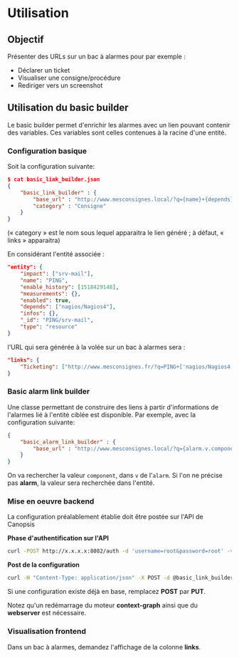 # Utilisation

## Objectif

Présenter des URLs sur un bac à alarmes pour par exemple :

* Déclarer un ticket
* Visualiser une consigne/procédure
* Rediriger vers un screenshot

## Utilisation du basic builder

Le basic builder permet d'enrichir les alarmes avec un lien pouvant contenir des variables.
Ces variables sont celles contenues à la racine d'une entité.

### Configuration basique

Soit la configuration suivante:

```json
$ cat basic_link_builder.json
{
    "basic_link_builder" : {
        "base_url" : "http://www.mesconsignes.local/?q={name}+{depends}+{type}",
	    "category" : "Consigne"
    }
}
```

(« category » est le nom sous lequel apparaitra le lien généré ; à défaut, « links » apparaitra)

En considérant l'entité associée :

```json
"entity": {
    "impact": ["srv-mail"],
    "name": "PING",
    "enable_history": [1518429148],
    "measurements": {},
    "enabled": true,
    "depends": ["nagios/Nagios4"],
    "infos": {},
    "_id": "PING/srv-mail",
    "type": "resource"
}
```

l'URL qui sera générée à la volée sur un bac à alarmes sera :

```json
"links": {
    "Ticketing": ["http://www.mesconsignes.fr/?q=PING+['nagios/Nagios4']+resource"]
}
```

### Basic alarm link builder

Une classe permettant de construire des liens à partir d'informations de
l'alarmes lié à l'entité ciblée est disponible. Par exemple, avec la
configuration suivante:

```json
{
    "basic_alarm_link_builder" : {
        "base_url" : "http://www.mesconsignes.local/?q={alarm.v.component}"
    }
}
```

On va rechercher la valeur `component`, dans `v` de l'`alarm`. Si l'on ne
précise pas **alarm**, la valeur sera recherchée dans l'entité.

### Mise en oeuvre backend

La configuration préalablement établie doit être postée sur l'API de Canopsis

**Phase d'authentification sur l'API**

```bash
curl -POST http://x.x.x.x:8082/auth -d 'username=root&password=root' -vL -c canopsis_cookie
```

**Post de la configuration**

```bash
curl -H "Content-Type: application/json" -X POST -d @basic_link_builder.json http://localhost:28082/api/v2/associativetable/link_builders_settings -b canopsis_cookie
```

Si une configuration existe déjà en base, remplacez **POST** par **PUT**.


Notez qu'un redémarrage du moteur **context-graph** ainsi que du **webserver** est nécessaire.

### Visualisation frontend

Dans un bac à alarmes, demandez l'affichage de la colonne **links**.
